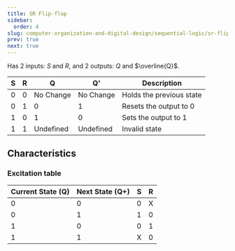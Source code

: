 ```yaml
---
title: SR Flip-flop
sidebar:
  order: 4
slug: computer-organization-and-digital-design/sequential-logic/sr-flip-flop
prev: true
next: true
---
```


Has 2 inputs: $S$ and $R$, and 2 outputs: $Q$ and $\overline{Q}$.

| S   | R   | Q         | Q'        | Description              |
| --- | --- | --------- | --------- | ------------------------ |
| 0   | 0   | No Change | No Change | Holds the previous state |
| 0   | 1   | 0         | 1         | Resets the output to 0   |
| 1   | 0   | 1         | 0         | Sets the output to 1     |
| 1   | 1   | Undefined | Undefined | Invalid state            |

## Characteristics

### Excitation table

| Current State (Q) | Next State (Q+) | S   | R   |
| ----------------- | --------------- | --- | --- |
| 0                 | 0               | 0   | X   |
| 0                 | 1               | 1   | 0   |
| 1                 | 0               | 0   | 1   |
| 1                 | 1               | X   | 0   |
